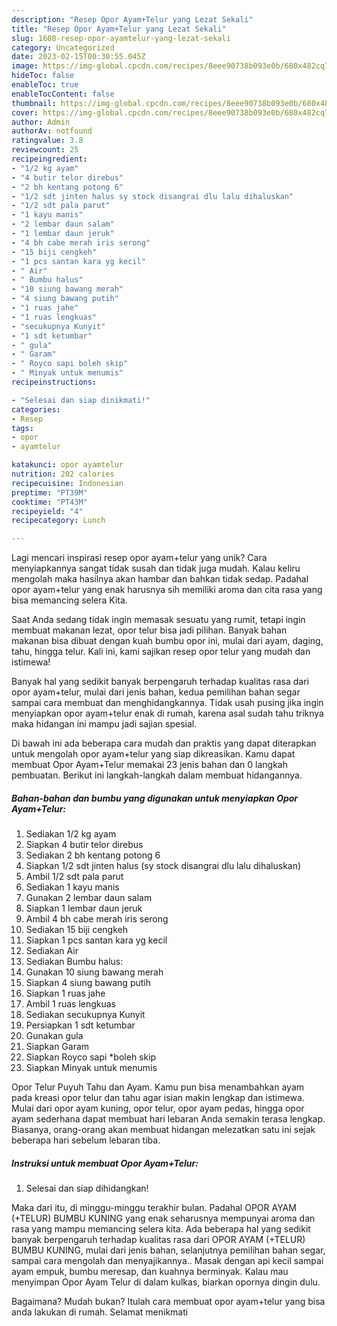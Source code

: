 ```yaml
---
description: "Resep Opor Ayam+Telur yang Lezat Sekali"
title: "Resep Opor Ayam+Telur yang Lezat Sekali"
slug: 1608-resep-opor-ayamtelur-yang-lezat-sekali
category: Uncategorized
date: 2023-02-15T00:30:55.045Z
image: https://img-global.cpcdn.com/recipes/8eee90738b093e0b/680x482cq70/opor-ayamtelur-foto-resep-utama.jpg
hideToc: false
enableToc: true
enableTocContent: false
thumbnail: https://img-global.cpcdn.com/recipes/8eee90738b093e0b/680x482cq70/opor-ayamtelur-foto-resep-utama.jpg
cover: https://img-global.cpcdn.com/recipes/8eee90738b093e0b/680x482cq70/opor-ayamtelur-foto-resep-utama.jpg
author: Admin
authorAv: notfound
ratingvalue: 3.8
reviewcount: 25
recipeingredient:
- "1/2 kg ayam"
- "4 butir telor direbus"
- "2 bh kentang potong 6"
- "1/2 sdt jinten halus sy stock disangrai dlu lalu dihaluskan"
- "1/2 sdt pala parut"
- "1 kayu manis"
- "2 lembar daun salam"
- "1 lembar daun jeruk"
- "4 bh cabe merah iris serong"
- "15 biji cengkeh"
- "1 pcs santan kara yg kecil"
- " Air"
- " Bumbu halus"
- "10 siung bawang merah"
- "4 siung bawang putih"
- "1 ruas jahe"
- "1 ruas lengkuas"
- "secukupnya Kunyit"
- "1 sdt ketumbar"
- " gula"
- " Garam"
- " Royco sapi boleh skip"
- " Minyak untuk menumis"
recipeinstructions:

- "Selesai dan siap dinikmati!"
categories:
- Resep
tags:
- opor
- ayamtelur

katakunci: opor ayamtelur 
nutrition: 202 calories
recipecuisine: Indonesian
preptime: "PT39M"
cooktime: "PT43M"
recipeyield: "4"
recipecategory: Lunch

---
```





Lagi mencari inspirasi resep opor ayam+telur yang unik? Cara menyiapkannya sangat tidak susah dan tidak juga mudah. Kalau keliru mengolah maka hasilnya akan hambar dan bahkan tidak sedap. Padahal opor ayam+telur yang enak harusnya sih memiliki aroma dan cita rasa yang bisa memancing selera Kita.





Saat Anda sedang tidak ingin memasak sesuatu yang rumit, tetapi ingin membuat makanan lezat, opor telur bisa jadi pilihan. Banyak bahan makanan bisa dibuat dengan kuah bumbu opor ini, mulai dari ayam, daging, tahu, hingga telur. Kali ini, kami sajikan resep opor telur yang mudah dan istimewa!

Banyak hal yang sedikit banyak berpengaruh terhadap kualitas rasa dari opor ayam+telur, mulai dari jenis bahan, kedua pemilihan bahan segar sampai cara membuat dan menghidangkannya. Tidak usah pusing jika ingin menyiapkan opor ayam+telur enak di rumah, karena asal sudah tahu triknya maka hidangan ini mampu jadi sajian spesial.






Di bawah ini ada beberapa cara mudah dan praktis yang dapat diterapkan untuk mengolah opor ayam+telur yang siap dikreasikan. Kamu dapat membuat Opor Ayam+Telur memakai 23 jenis bahan dan 0 langkah pembuatan. Berikut ini langkah-langkah dalam membuat hidangannya.

<!--inarticleads1-->

##### Bahan-bahan dan bumbu yang digunakan untuk menyiapkan Opor Ayam+Telur:

1. Sediakan 1/2 kg ayam
1. Siapkan 4 butir telor direbus
1. Sediakan 2 bh kentang potong 6
1. Siapkan 1/2 sdt jinten halus (sy stock disangrai dlu lalu dihaluskan)
1. Ambil 1/2 sdt pala parut
1. Sediakan 1 kayu manis
1. Gunakan 2 lembar daun salam
1. Siapkan 1 lembar daun jeruk
1. Ambil 4 bh cabe merah iris serong
1. Sediakan 15 biji cengkeh
1. Siapkan 1 pcs santan kara yg kecil
1. Sediakan  Air
1. Sediakan  Bumbu halus:
1. Gunakan 10 siung bawang merah
1. Siapkan 4 siung bawang putih
1. Siapkan 1 ruas jahe
1. Ambil 1 ruas lengkuas
1. Sediakan secukupnya Kunyit
1. Persiapkan 1 sdt ketumbar
1. Gunakan  gula
1. Siapkan  Garam
1. Siapkan  Royco sapi *boleh skip
1. Siapkan  Minyak untuk menumis


Opor Telur Puyuh Tahu dan Ayam. Kamu pun bisa menambahkan ayam pada kreasi opor telur dan tahu agar isian makin lengkap dan istimewa. Mulai dari opor ayam kuning, opor telur, opor ayam pedas, hingga opor ayam sederhana dapat membuat hari lebaran Anda semakin terasa lengkap. Biasanya, orang-orang akan membuat hidangan melezatkan satu ini sejak beberapa hari sebelum lebaran tiba. 

<!--inarticleads2-->

##### Instruksi untuk membuat Opor Ayam+Telur:


1. Selesai dan siap dihidangkan!

Maka dari itu, di minggu-minggu terakhir bulan. Padahal OPOR AYAM (+TELUR) BUMBU KUNING yang enak seharusnya mempunyai aroma dan rasa yang mampu memancing selera kita. Ada beberapa hal yang sedikit banyak berpengaruh terhadap kualitas rasa dari OPOR AYAM (+TELUR) BUMBU KUNING, mulai dari jenis bahan, selanjutnya pemilihan bahan segar, sampai cara mengolah dan menyajikannya.. Masak dengan api kecil sampai ayam empuk, bumbu meresap, dan kuahnya berminyak. Kalau mau menyimpan Opor Ayam Telur di dalam kulkas, biarkan opornya dingin dulu. 

Bagaimana? Mudah bukan? Itulah cara membuat opor ayam+telur yang bisa anda lakukan di rumah. Selamat menikmati
